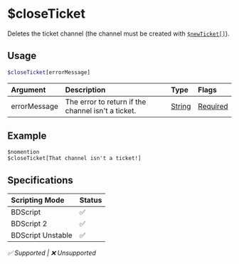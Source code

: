 # $closeTicket
Deletes the ticket channel (the channel must be created with [`$newTicket[]`](./newTicket.md)).

## Usage
```php
$closeTicket[errorMessage]
```

| Argument | Description | Type | Flags |
| :---- | :---- | :---- | :---- |
| errorMessage | The error to return if the channel isn't a ticket. | [String](/src/resources/arguments/types.md#string) | [Required](/src/resources/arguments/flags.md#required)

## Example
```
$nomention
$closeTicket[That channel isn't a ticket!]
```

## Specifications
| Scripting Mode | Status
| :---- | :---- |
| BDScript | ✅ |
| BDScript 2 | ✅ |
| BDScript Unstable | ✅ |

*✅ Supported | ❌ Unsupported*